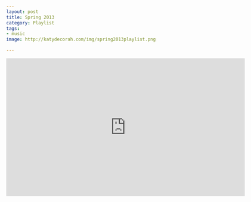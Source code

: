 ```yaml
---
layout: post
title: Spring 2013
category: Playlist
tags:
- music
image: http://katydecorah.com/img/spring2013playlist.png

---
```


<iframe width="640" height="370" src="https://rd.io/i/QXaYuDN4wFE/" frameborder="0">&nbsp;</iframe>